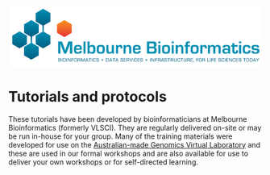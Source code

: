 [![Melbourne Bioinformatics Logo](img/melbioinf_logo.png)](https://www.melbournebioinformatics.org.au/)

# Tutorials and protocols

These tutorials have been developed by bioinformaticians at Melbourne Bioinformatics (formerly VLSCI). They are regularly delivered on-site or may be run in-house for your group. Many of the training materials were developed for use on the [Australian-made Genomics Virtual Laboratory](https://www.genome.edu.au/learn/) and these are used in our formal workshops and are also available for use to deliver your own workshops or for self-directed learning.
